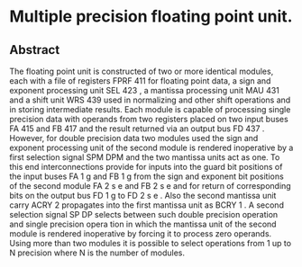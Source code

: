 # Multiple precision floating point unit.

## Abstract
The floating point unit is constructed of two or more identical modules, each with a file of registers FPRF 411 for floating point data, a sign and exponent processing unit SEL 423 , a mantissa processing unit MAU 431 and a shift unit WRS 439 used in normalizing and other shift operations and in storing intermediate results. Each module is capable of processing single precision data with operands from two registers placed on two input buses FA 415 and FB 417 and the result returned via an output bus FD 437 . However, for double precision data two modules used the sign and exponent processing unit of the second module is rendered inoperative by a first selection signal SPM DPM and the two mantissa units act as one. To this end interconnections provide for inputs into the guard bit positions of the input buses FA 1 g and FB 1 g from the sign and exponent bit positions of the second module FA 2 s e and FB 2 s e and for return of corresponding bits on the output bus FD 1 g to FD 2 s e . Also the second mantissa unit carry ACRY 2 propagates into the first mantissa unit as BCRY 1 . A second selection signal SP DP selects between such double precision operation and single precision opera tion in which the mantissa unit of the second module is rendered inoperative by forcing it to process zero operands. Using more than two modules it is possible to select operations from 1 up to N precision where N is the number of modules.